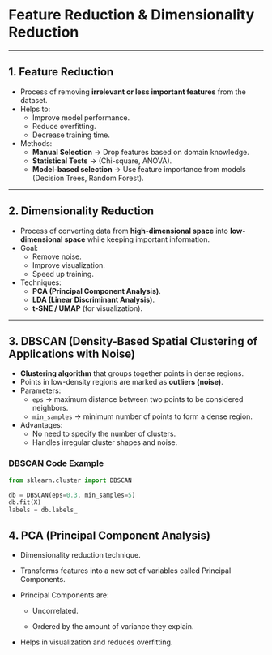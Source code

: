 # Feature Reduction & Dimensionality Reduction  

---

## 1. Feature Reduction  
- Process of removing **irrelevant or less important features** from the dataset.  
- Helps to:  
  - Improve model performance.  
  - Reduce overfitting.  
  - Decrease training time.  
- Methods:  
  - **Manual Selection** → Drop features based on domain knowledge.  
  - **Statistical Tests** → (Chi-square, ANOVA).  
  - **Model-based selection** → Use feature importance from models (Decision Trees, Random Forest).  

---

## 2. Dimensionality Reduction  
- Process of converting data from **high-dimensional space** into **low-dimensional space** while keeping important information.  
- Goal:  
  - Remove noise.  
  - Improve visualization.  
  - Speed up training.  
- Techniques:  
  - **PCA (Principal Component Analysis)**.  
  - **LDA (Linear Discriminant Analysis)**.  
  - **t-SNE / UMAP** (for visualization).  

---

## 3. DBSCAN (Density-Based Spatial Clustering of Applications with Noise)  
- **Clustering algorithm** that groups together points in dense regions.  
- Points in low-density regions are marked as **outliers (noise)**.  
- Parameters:  
  - `eps` → maximum distance between two points to be considered neighbors.  
  - `min_samples` → minimum number of points to form a dense region.  
- Advantages:  
  - No need to specify the number of clusters.  
  - Handles irregular cluster shapes and noise.  

### DBSCAN Code Example  
```python
from sklearn.cluster import DBSCAN

db = DBSCAN(eps=0.3, min_samples=5)
db.fit(X)
labels = db.labels_
```
## 4. PCA (Principal Component Analysis)

- Dimensionality reduction technique.

- Transforms features into a new set of variables called Principal Components.

- Principal Components are:

  - Uncorrelated.

  - Ordered by the amount of variance they explain.

- Helps in visualization and reduces overfitting.
